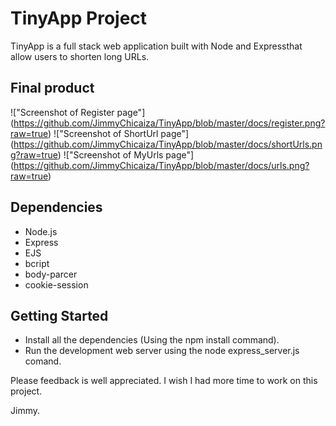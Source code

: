 # TinyApp Project

TinyApp is a full stack web application built with Node and Expressthat allow users to shorten long URLs.

## Final product

!["Screenshot of Register page"] (https://github.com/JimmyChicaiza/TinyApp/blob/master/docs/register.png?raw=true)
!["Screenshot of ShortUrl page"] (https://github.com/JimmyChicaiza/TinyApp/blob/master/docs/shortUrls.png?raw=true)
!["Screenshot of MyUrls page"] (https://github.com/JimmyChicaiza/TinyApp/blob/master/docs/urls.png?raw=true)


## Dependencies

- Node.js
- Express
- EJS
- bcript
- body-parcer
- cookie-session

## Getting Started


- Install all the dependencies (Using the npm install command).
- Run the development web server using the node express_server.js comand. 

Please feedback is well appreciated. I wish I had more time to work on this project.

Jimmy. 

